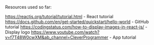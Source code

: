 Resources used so far:

https://reactjs.org/tutorial/tutorial.html - React tutorial
https://docs.github.com/en/get-started/quickstart/hello-world - GitHub tutorial
https://codingstatus.com/how-to-display-images-in-react-js/ - Display logo
https://www.youtube.com/watch?v=f7T48W0cwXM&ab_channel=CleverProgrammer - App tutorial